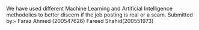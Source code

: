 We have used different Machine Learning and Artificial Intelligence methodolies to better discern if the job posting is real or a scam.
Submitted by:-
Faraz Ahmed (200547626)
Fareed Shahid(200551973)
